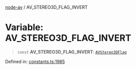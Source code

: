 [node-av](../globals.md) / AV\_STEREO3D\_FLAG\_INVERT

# Variable: AV\_STEREO3D\_FLAG\_INVERT

> `const` **AV\_STEREO3D\_FLAG\_INVERT**: [`AVStereo3DFlag`](../type-aliases/AVStereo3DFlag.md)

Defined in: [constants.ts:1985](https://github.com/seydx/av/blob/f8631fc881b394300b1479f511d55cf1c370a87f/src/constants/constants.ts#L1985)
